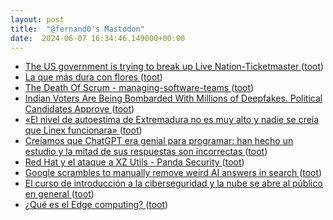 ```yaml
---
layout: post
title:  "@fernand0's Mastodon"
date:  2024-06-07 16:34:46.149000+00:00
---
```

*  [The US government is trying to break up Live Nation-Ticketmaster ](https://www.theverge.com/2024/5/23/24163083/live-nation-ticketmaster-doj-monopoly-lawsuit-break-u) ([toot](https://mastodon.social/@fernand0/112576304653693147))
*  [La que más dura con flores ](https://avecesunafoto.wordpress.com/2024/06/07/la-que-mas-dura-con-flores) ([toot](https://mastodon.social/@fernand0/112576023731448656))
*  [The Death Of Scrum - managing-software-teams ](https://mikebz.com/the-death-of-scrum-61e97a8af5d) ([toot](https://mastodon.social/@fernand0/112575982691674971))
*  [Indian Voters Are Being Bombarded With Millions of Deepfakes. Political Candidates Approve ](https://www.wired.com/story/indian-elections-ai-deepfakes) ([toot](https://mastodon.social/@fernand0/112575792874193911))
*  [«El nivel de autoestima de Extremadura no es muy alto y nadie se creía que Linex funcionara» ](https://www.hoy.es/extremadura/nivel-autoestima-extremadura-alto-creia-linex-funcionara-20240525084622-nt.html?vca=dgtk-rrss-ho) ([toot](https://mastodon.social/@fernand0/112575529160065795))
*  [Creíamos que ChatGPT era genial para programar: han hecho un estudio y la mitad de sus respuestas son incorrectas ](https://www.xataka.com/robotica-e-ia/creiamos-que-chatgpt-era-genial-para-programar-han-hecho-estudio-mitad-sus-respuestas-incorrecta) ([toot](https://mastodon.social/@fernand0/112575330414748033))
*  [Red Hat y el ataque a XZ Utils - Panda Security ](https://www.pandasecurity.com/es/mediacenter/red-hat-emite-alerta-de-seguridad-tras-ataque-biblioteca-xz-utils) ([toot](https://mastodon.social/@fernand0/112575108067741543))
*  [Google scrambles to manually remove weird AI answers in search ](https://www.theverge.com/2024/5/24/24164119/google-ai-overview-mistakes-search-race-opena) ([toot](https://mastodon.social/@fernand0/112574876347754568))
*  [El curso de introducción a la ciberseguridad y la nube se abre al público en general  ](https://www.diariodelaltoaragon.es/noticias/huesca/2024/05/27/el-curso-de-introduccion-a-la-ciberseguridad-y-la-nube-se-abre-al-publico-en-general-1736872-daa.html) ([toot](https://mastodon.social/@fernand0/112574609715231936))
*  [¿Qué es el Edge computing? ](https://www.telefonica.com/es/sala-comunicacion/blog/que-edge-computing) ([toot](https://mastodon.social/@fernand0/112574469875582683))
